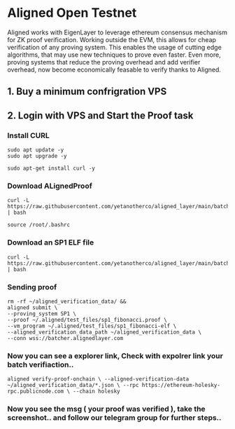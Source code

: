 # Aligned Open Testnet

Aligned works with EigenLayer to leverage ethereum consensus mechanism for ZK proof verification. Working outside the EVM, this allows for cheap verification of any proving system. This enables the usage of cutting edge algorithms, that may use new techniques to prove even faster. Even more, proving systems that reduce the proving overhead and add verifier overhead, now become economically feasable to verify thanks to Aligned.

## 1. Buy a minimum confrigration VPS
## 2. Login with VPS and Start the Proof task

### Install CURL
```
sudo apt update -y
sudo apt upgrade -y
``` 
```
sudo apt-get install curl -y
```
### Download ALignedProof
```
curl -L https://raw.githubusercontent.com/yetanotherco/aligned_layer/main/batcher/aligned/install_aligned.sh | bash

```
```
source /root/.bashrc
```

### Download an SP1 ELF file

```
curl -L https://raw.githubusercontent.com/yetanotherco/aligned_layer/main/batcher/aligned/get_proof_test_files.sh | bash
```

### Sending proof

```
rm -rf ~/aligned_verification_data/ &&
aligned submit \
--proving_system SP1 \
--proof ~/.aligned/test_files/sp1_fibonacci.proof \
--vm_program ~/.aligned/test_files/sp1_fibonacci-elf \
--aligned_verification_data_path ~/aligned_verification_data \
--conn wss://batcher.alignedlayer.com
```

### Now you can see a explorer link, Check with expolrer link your batch verifiaction.. 

```
aligned verify-proof-onchain \ --aligned-verification-data ~/aligned_verification_data/*.json \ --rpc https://ethereum-holesky-rpc.publicnode.com \ --chain holesky
```


### Now you see the msg ( your proof was verified ), take the screenshot.. and follow our telegram group for further steps..


